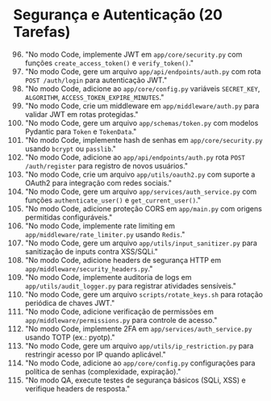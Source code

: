# Segurança e Autenticação (20 Tarefas)

96. "No modo Code, implemente JWT em `app/core/security.py` com funções `create_access_token()` e `verify_token()`."
97. "No modo Code, gere um arquivo `app/api/endpoints/auth.py` com rota `POST /auth/login` para autenticação JWT."
98. "No modo Code, adicione ao `app/core/config.py` variáveis `SECRET_KEY`, `ALGORITHM`, `ACCESS_TOKEN_EXPIRE_MINUTES`."
99. "No modo Code, crie um middleware em `app/middleware/auth.py` para validar JWT em rotas protegidas."
100. "No modo Code, gere um arquivo `app/schemas/token.py` com modelos Pydantic para `Token` e `TokenData`."
101. "No modo Code, implemente hash de senhas em `app/core/security.py` usando `bcrypt` ou `passlib`."
102. "No modo Code, adicione ao `app/api/endpoints/auth.py` rota `POST /auth/register` para registro de novos usuários."
103. "No modo Code, crie um arquivo `app/utils/oauth2.py` com suporte a OAuth2 para integração com redes sociais."
104. "No modo Code, gere um arquivo `app/services/auth_service.py` com funções `authenticate_user()` e `get_current_user()`."
105. "No modo Code, adicione proteção CORS em `app/main.py` com origens permitidas configuráveis."
106. "No modo Code, implemente rate limiting em `app/middleware/rate_limiter.py` usando `Redis`."
107. "No modo Code, gere um arquivo `app/utils/input_sanitizer.py` para sanitização de inputs contra XSS/SQLi."
108. "No modo Code, adicione headers de segurança HTTP em `app/middleware/security_headers.py`."
109. "No modo Code, implemente auditoria de logs em `app/utils/audit_logger.py` para registrar atividades sensíveis."
110. "No modo Code, gere um arquivo `scripts/rotate_keys.sh` para rotação periódica de chaves JWT."
111. "No modo Code, adicione verificação de permissões em `app/middleware/permissions.py` para controle de acesso."
112. "No modo Code, implemente 2FA em `app/services/auth_service.py` usando TOTP (ex.: pyotp)."
113. "No modo Code, gere um arquivo `app/utils/ip_restriction.py` para restringir acesso por IP quando aplicável."
114. "No modo Code, adicione ao `app/core/config.py` configurações para política de senhas (complexidade, expiração)."
115. "No modo QA, execute testes de segurança básicos (SQLi, XSS) e verifique headers de resposta."
